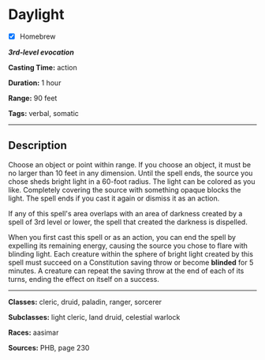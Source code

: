 # Daylight

- [x] Homebrew

***3rd-level evocation***

**Casting Time:** action

**Duration:** 1 hour

**Range:** 90 feet

**Tags:** verbal, somatic

---

## Description
Choose an object or point within range.
If you choose an object, it must be no larger than 10 feet in any dimension.
Until the spell ends, the source you chose sheds bright light in a 60-foot radius. The light can be colored as you like.
Completely covering the source with something opaque blocks the light.
The spell ends if you cast it again or dismiss it as an action.

If any of this spell's area overlaps with an area of darkness created by a spell of 3rd level or lower, the spell that created the darkness is dispelled.

When you first cast this spell or as an action, you can end the spell by expelling its remaining energy, causing the source you chose to flare with blinding light.
Each creature within the sphere of bright light created by this spell must succeed on a Constitution saving throw or become **blinded** for 5 minutes.
A creature can repeat the saving throw at the end of each of its turns, ending the effect on itself on a success.

---

**Classes:** cleric, druid, paladin, ranger, sorcerer

**Subclasses:** light cleric, land druid, celestial warlock

**Races:** aasimar

**Sources:** PHB, page 230
